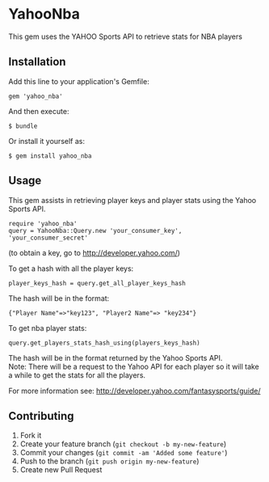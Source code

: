 # YahooNba

This gem uses the YAHOO Sports API to retrieve stats for NBA players

## Installation

Add this line to your application's Gemfile:

    gem 'yahoo_nba'

And then execute:

    $ bundle

Or install it yourself as:

    $ gem install yahoo_nba

## Usage

This gem assists in retrieving player keys and player stats using the Yahoo Sports API.

    require 'yahoo_nba'
    query = YahooNba::Query.new 'your_consumer_key', 'your_consumer_secret'

(to obtain a key, go to http://developer.yahoo.com/)

To get a hash with all the player keys:

    player_keys_hash = query.get_all_player_keys_hash

The hash will be in the format:

    {"Player Name"=>"key123", "Player2 Name"=> "key234"}

To get nba player stats:

    query.get_players_stats_hash_using(players_keys_hash)

The hash will be in the format returned by the Yahoo Sports API.  
Note: There will be a request to the Yahoo API for each player so it will take a while to get the stats for all the players.

For more information see:
http://developer.yahoo.com/fantasysports/guide/

## Contributing

1. Fork it
2. Create your feature branch (`git checkout -b my-new-feature`)
3. Commit your changes (`git commit -am 'Added some feature'`)
4. Push to the branch (`git push origin my-new-feature`)
5. Create new Pull Request
